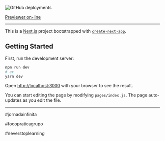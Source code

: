 ![GitHub deployments](https://img.shields.io/github/deployments/eps364/moveit-next/production) 

[Previewer on-line](https://moveit-next-eps364.vercel.app)


---
This is a [Next.js](https://nextjs.org/) project bootstrapped with [`create-next-app`](https://github.com/vercel/next.js/tree/canary/packages/create-next-app).

## Getting Started

First, run the development server:

```bash
npm run dev
# or
yarn dev
```

Open [http://localhost:3000](http://localhost:3000) with your browser to see the result.

You can start editing the page by modifying `pages/index.js`. The page auto-updates as you edit the file.

---
#jornadainfinita

#focopraticagrupo

#neverstoplearning

